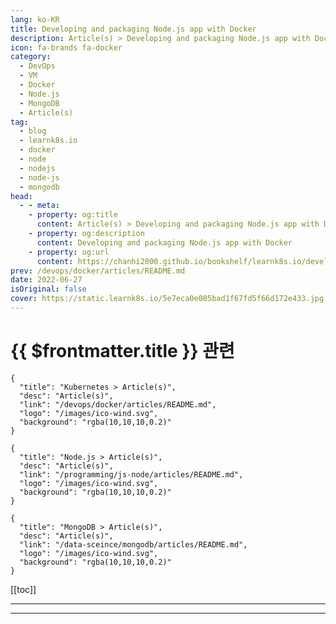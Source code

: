```yaml
---
lang: ko-KR
title: Developing and packaging Node.js app with Docker
description: Article(s) > Developing and packaging Node.js app with Docker
icon: fa-brands fa-docker
category:
  - DevOps
  - VM
  - Docker
  - Node.js
  - MongoDB
  - Article(s)
tag:
  - blog
  - learnk8s.io
  - docker
  - node
  - nodejs
  - node-js
  - mongodb
head:
  - - meta:
    - property: og:title
      content: Article(s) > Developing and packaging Node.js app with Docker
    - property: og:description
      content: Developing and packaging Node.js app with Docker
    - property: og:url
      content: https://chanhi2000.github.io/bookshelf/learnk8s.io/developing-and-packaging-nodejs-docker.html
prev: /devops/docker/articles/README.md
date: 2022-06-27
isOriginal: false
cover: https://static.learnk8s.io/5e7eca0e005bad1f67fd5f66d172e433.jpg
---
```


# {{ $frontmatter.title }} 관련

```component VPCard
{
  "title": "Kubernetes > Article(s)",
  "desc": "Article(s)",
  "link": "/devops/docker/articles/README.md",
  "logo": "/images/ico-wind.svg",
  "background": "rgba(10,10,10,0.2)"
}
```

```component VPCard
{
  "title": "Node.js > Article(s)",
  "desc": "Article(s)",
  "link": "/programming/js-node/articles/README.md",
  "logo": "/images/ico-wind.svg",
  "background": "rgba(10,10,10,0.2)"
}
```

```component VPCard
{
  "title": "MongoDB > Article(s)",
  "desc": "Article(s)",
  "link": "/data-sceince/mongodb/articles/README.md",
  "logo": "/images/ico-wind.svg",
  "background": "rgba(10,10,10,0.2)"
}
```

[[toc]]

---

<SiteInfo
  name="Developing and packaging Node.js app with Docker"
  desc="Learn how to develop and package Node.js apps that can be deployed into Kubernetes and scale to millions of requests."
  url="https://learnk8s.io/developing-and-packaging-nodejs-docker"
  logo="https://static.learnk8s.io/f7e5160d4744cf05c46161170b5c11c9.svg"
  preview="https://static.learnk8s.io/5e7eca0e005bad1f67fd5f66d172e433.jpg"/>

<!-- TODO: 작성 -->

---

<TagLinks />